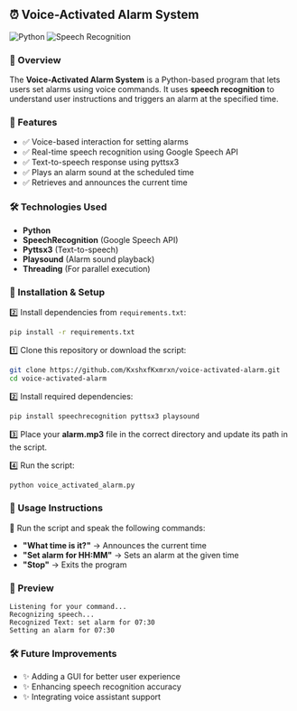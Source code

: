 ## ⏰ Voice-Activated Alarm System  

![Python](https://img.shields.io/badge/Python-3.9%2B-blue) ![Speech Recognition](https://img.shields.io/badge/Speech_Recognition-GoogleAPI-green)  

### 📌 Overview  
The **Voice-Activated Alarm System** is a Python-based program that lets users set alarms using voice commands. It uses **speech recognition** to understand user instructions and triggers an alarm at the specified time.  

### 🚀 Features  
- ✅ Voice-based interaction for setting alarms  
- ✅ Real-time speech recognition using Google Speech API  
- ✅ Text-to-speech response using pyttsx3  
- ✅ Plays an alarm sound at the scheduled time  
- ✅ Retrieves and announces the current time  

### 🛠️ Technologies Used  
- **Python**  
- **SpeechRecognition** (Google Speech API)  
- **Pyttsx3** (Text-to-speech)  
- **Playsound** (Alarm sound playback)  
- **Threading** (For parallel execution)  

### 📂 Installation & Setup

2️⃣ Install dependencies from `requirements.txt`:  
```bash
pip install -r requirements.txt
```  
1️⃣ Clone this repository or download the script:  
```bash
git clone https://github.com/KxshxfKxmrxn/voice-activated-alarm.git
cd voice-activated-alarm
```  
2️⃣ Install required dependencies:  
```bash
pip install speechrecognition pyttsx3 playsound
```  
3️⃣ Place your **alarm.mp3** file in the correct directory and update its path in the script.  

4️⃣ Run the script:  
```bash
python voice_activated_alarm.py
```  

### 🎤 Usage Instructions  
🔹 Run the script and speak the following commands:  
- **"What time is it?"** → Announces the current time  
- **"Set alarm for HH:MM"** → Sets an alarm at the given time  
- **"Stop"** → Exits the program  

### 📸 Preview  
```
Listening for your command...
Recognizing speech...
Recognized Text: set alarm for 07:30
Setting an alarm for 07:30
```

### 🛠️ Future Improvements  
- ✨ Adding a GUI for better user experience  
- ✨ Enhancing speech recognition accuracy  
- ✨ Integrating voice assistant support  

